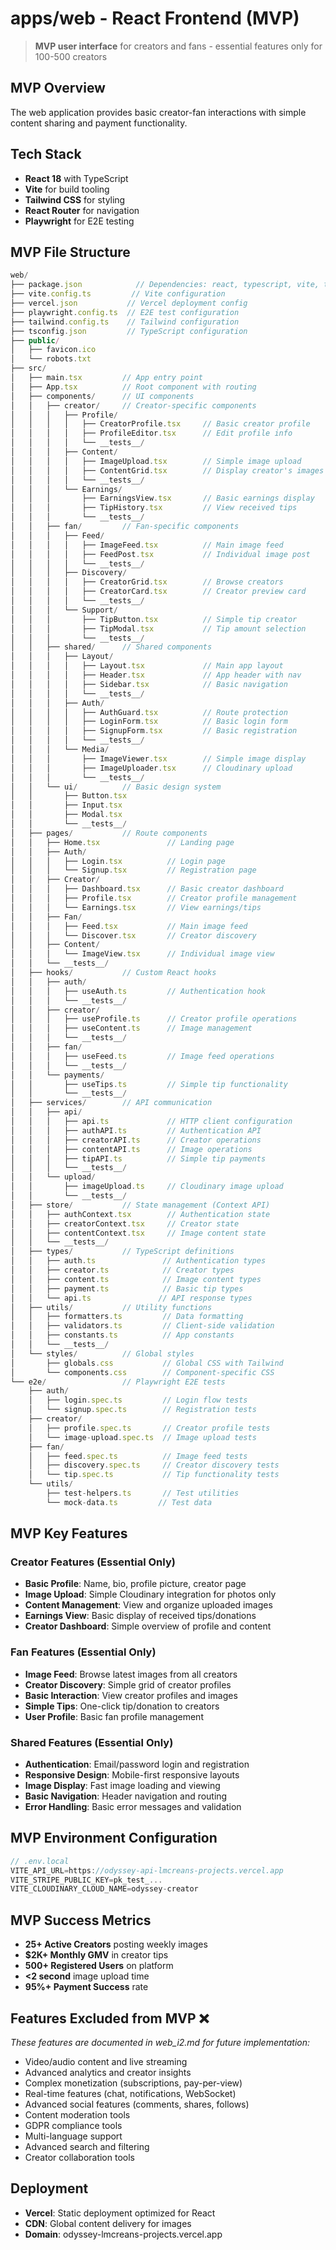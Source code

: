 # apps/web - React Frontend (MVP)

> **MVP user interface** for creators and fans - essential features only for 100-500 creators

## MVP Overview  
The web application provides basic creator-fan interactions with simple content sharing and payment functionality.

## Tech Stack 
- **React 18** with TypeScript
- **Vite** for build tooling  
- **Tailwind CSS** for styling
- **React Router** for navigation
- **Playwright** for E2E testing

## MVP File Structure 
```typescript
web/
├── package.json            // Dependencies: react, typescript, vite, tailwind
├── vite.config.ts         // Vite configuration
├── vercel.json           // Vercel deployment config
├── playwright.config.ts  // E2E test configuration
├── tailwind.config.ts    // Tailwind configuration
├── tsconfig.json         // TypeScript configuration
├── public/
│   ├── favicon.ico
│   └── robots.txt
├── src/
│   ├── main.tsx         // App entry point
│   ├── App.tsx          // Root component with routing
│   ├── components/      // UI components
│   │   ├── creator/     // Creator-specific components 
│   │   │   ├── Profile/
│   │   │   │   ├── CreatorProfile.tsx     // Basic creator profile
│   │   │   │   ├── ProfileEditor.tsx      // Edit profile info
│   │   │   │   └── __tests__/
│   │   │   ├── Content/
│   │   │   │   ├── ImageUpload.tsx        // Simple image upload
│   │   │   │   ├── ContentGrid.tsx        // Display creator's images
│   │   │   │   └── __tests__/
│   │   │   └── Earnings/
│   │   │       ├── EarningsView.tsx       // Basic earnings display
│   │   │       ├── TipHistory.tsx         // View received tips
│   │   │       └── __tests__/
│   │   ├── fan/         // Fan-specific components 
│   │   │   ├── Feed/
│   │   │   │   ├── ImageFeed.tsx          // Main image feed
│   │   │   │   ├── FeedPost.tsx           // Individual image post
│   │   │   │   └── __tests__/
│   │   │   ├── Discovery/
│   │   │   │   ├── CreatorGrid.tsx        // Browse creators
│   │   │   │   ├── CreatorCard.tsx        // Creator preview card
│   │   │   │   └── __tests__/
│   │   │   └── Support/
│   │   │       ├── TipButton.tsx          // Simple tip creator
│   │   │       ├── TipModal.tsx           // Tip amount selection
│   │   │       └── __tests__/
│   │   ├── shared/      // Shared components 
│   │   │   ├── Layout/
│   │   │   │   ├── Layout.tsx             // Main app layout
│   │   │   │   ├── Header.tsx             // App header with nav
│   │   │   │   ├── Sidebar.tsx            // Basic navigation
│   │   │   │   └── __tests__/
│   │   │   ├── Auth/
│   │   │   │   ├── AuthGuard.tsx          // Route protection
│   │   │   │   ├── LoginForm.tsx          // Basic login form
│   │   │   │   ├── SignupForm.tsx         // Basic registration
│   │   │   │   └── __tests__/
│   │   │   └── Media/
│   │   │       ├── ImageViewer.tsx        // Simple image display
│   │   │       ├── ImageUploader.tsx      // Cloudinary upload
│   │   │       └── __tests__/
│   │   └── ui/          // Basic design system 
│   │       ├── Button.tsx
│   │       ├── Input.tsx
│   │       ├── Modal.tsx
│   │       └── __tests__/
│   ├── pages/           // Route components 
│   │   ├── Home.tsx               // Landing page
│   │   ├── Auth/
│   │   │   ├── Login.tsx          // Login page
│   │   │   └── Signup.tsx         // Registration page
│   │   ├── Creator/
│   │   │   ├── Dashboard.tsx      // Basic creator dashboard
│   │   │   ├── Profile.tsx        // Creator profile management
│   │   │   └── Earnings.tsx       // View earnings/tips
│   │   ├── Fan/
│   │   │   ├── Feed.tsx           // Main image feed
│   │   │   └── Discover.tsx       // Creator discovery
│   │   ├── Content/
│   │   │   └── ImageView.tsx      // Individual image view
│   │   └── __tests__/
│   ├── hooks/           // Custom React hooks 
│   │   ├── auth/
│   │   │   ├── useAuth.ts         // Authentication hook
│   │   │   └── __tests__/
│   │   ├── creator/
│   │   │   ├── useProfile.ts      // Creator profile operations
│   │   │   ├── useContent.ts      // Image management
│   │   │   └── __tests__/
│   │   ├── fan/
│   │   │   ├── useFeed.ts         // Image feed operations
│   │   │   └── __tests__/
│   │   └── payments/
│   │       ├── useTips.ts         // Simple tip functionality
│   │       └── __tests__/
│   ├── services/        // API communication 
│   │   ├── api/
│   │   │   ├── api.ts             // HTTP client configuration
│   │   │   ├── authAPI.ts         // Authentication API
│   │   │   ├── creatorAPI.ts      // Creator operations
│   │   │   ├── contentAPI.ts      // Image operations
│   │   │   ├── tipAPI.ts          // Simple tip payments
│   │   │   └── __tests__/
│   │   └── upload/
│   │       ├── imageUpload.ts     // Cloudinary image upload
│   │       └── __tests__/
│   ├── store/           // State management (Context API) 
│   │   ├── authContext.tsx        // Authentication state
│   │   ├── creatorContext.tsx     // Creator state
│   │   ├── contentContext.tsx     // Image content state
│   │   └── __tests__/
│   ├── types/           // TypeScript definitions 
│   │   ├── auth.ts               // Authentication types
│   │   ├── creator.ts            // Creator types
│   │   ├── content.ts            // Image content types
│   │   ├── payment.ts            // Basic tip types
│   │   └── api.ts               // API response types
│   ├── utils/           // Utility functions 
│   │   ├── formatters.ts         // Data formatting
│   │   ├── validators.ts         // Client-side validation
│   │   ├── constants.ts          // App constants
│   │   └── __tests__/
│   └── styles/          // Global styles 
│       ├── globals.css           // Global CSS with Tailwind
│       └── components.css        // Component-specific CSS
└── e2e/                 // Playwright E2E tests 
    ├── auth/
    │   ├── login.spec.ts         // Login flow tests
    │   └── signup.spec.ts        // Registration tests
    ├── creator/
    │   ├── profile.spec.ts       // Creator profile tests
    │   └── image-upload.spec.ts  // Image upload tests
    ├── fan/
    │   ├── feed.spec.ts          // Image feed tests
    │   ├── discovery.spec.ts     // Creator discovery tests
    │   └── tip.spec.ts           // Tip functionality tests
    └── utils/
        ├── test-helpers.ts       // Test utilities
        └── mock-data.ts         // Test data
```

## MVP Key Features 

### Creator Features (Essential Only)
- **Basic Profile**: Name, bio, profile picture, creator page
- **Image Upload**: Simple Cloudinary integration for photos only
- **Content Management**: View and organize uploaded images
- **Earnings View**: Basic display of received tips/donations
- **Creator Dashboard**: Simple overview of profile and content

### Fan Features (Essential Only)  
- **Image Feed**: Browse latest images from all creators
- **Creator Discovery**: Simple grid of creator profiles
- **Basic Interaction**: View creator profiles and images
- **Simple Tips**: One-click tip/donation to creators
- **User Profile**: Basic fan profile management

### Shared Features (Essential Only)
- **Authentication**: Email/password login and registration
- **Responsive Design**: Mobile-first responsive layouts
- **Image Display**: Fast image loading and viewing
- **Basic Navigation**: Header navigation and routing
- **Error Handling**: Basic error messages and validation

## MVP Environment Configuration 
```typescript
// .env.local
VITE_API_URL=https://odyssey-api-lmcreans-projects.vercel.app
VITE_STRIPE_PUBLIC_KEY=pk_test_...
VITE_CLOUDINARY_CLOUD_NAME=odyssey-creator
```

## MVP Success Metrics 
- **25+ Active Creators** posting weekly images
- **$2K+ Monthly GMV** in creator tips
- **500+ Registered Users** on platform
- **<2 second** image upload time
- **95%+ Payment Success** rate

## Features Excluded from MVP ❌
*These features are documented in web_i2.md for future implementation:*

- Video/audio content and live streaming
- Advanced analytics and creator insights
- Complex monetization (subscriptions, pay-per-view)
- Real-time features (chat, notifications, WebSocket)
- Advanced social features (comments, shares, follows)
- Content moderation tools
- GDPR compliance tools
- Multi-language support
- Advanced search and filtering
- Creator collaboration tools

## Deployment 
- **Vercel**: Static deployment optimized for React
- **CDN**: Global content delivery for images
- **Domain**: odyssey-lmcreans-projects.vercel.app 